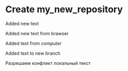 ﻿# Create my_new_repository

Added new text

Added new text from brawser

Added text from computer

Added text to new branch

Разрешаем конфликт локальный текст
